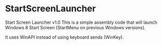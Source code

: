 StartScreenLauncher
===================

Start Screen Launcher v1.0
This is a simple assembly code that will launch Windows 8 Start Screen (StartMenu on previous Windows versions).

It uses WinAPI instead of using keyboard sends (WinKey).

